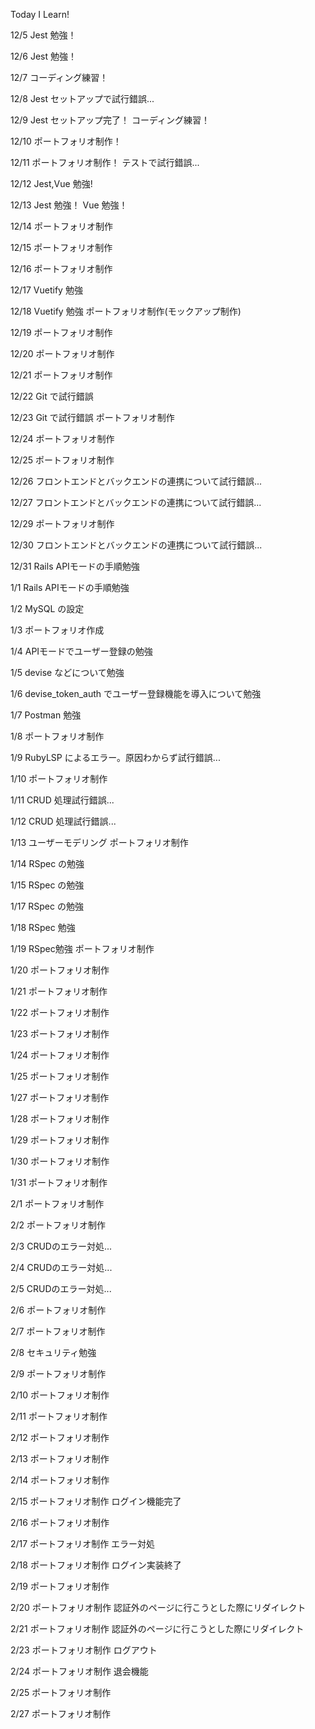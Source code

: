 Today I Learn!

12/5
Jest 勉強！

12/6
Jest 勉強！

12/7
コーディング練習！

12/8
Jest セットアップで試行錯誤...

12/9
Jest セットアップ完了！
コーディング練習！

12/10
ポートフォリオ制作！

12/11
ポートフォリオ制作！
テストで試行錯誤...

12/12
Jest,Vue 勉強!

12/13
Jest 勉強！
Vue 勉強！

12/14
ポートフォリオ制作

12/15
ポートフォリオ制作

12/16
ポートフォリオ制作

12/17
Vuetify 勉強

12/18
Vuetify 勉強
ポートフォリオ制作(モックアップ制作)

12/19
ポートフォリオ制作

12/20
ポートフォリオ制作

12/21
ポートフォリオ制作

12/22
Git で試行錯誤

12/23
Git で試行錯誤
ポートフォリオ制作

12/24
ポートフォリオ制作

12/25
ポートフォリオ制作

12/26
フロントエンドとバックエンドの連携について試行錯誤...

12/27
フロントエンドとバックエンドの連携について試行錯誤...

12/29
ポートフォリオ制作

12/30
フロントエンドとバックエンドの連携について試行錯誤...

12/31
Rails APIモードの手順勉強

1/1
Rails APIモードの手順勉強

1/2
MySQL の設定

1/3
ポートフォリオ作成

1/4
APIモードでユーザー登録の勉強

1/5
devise などについて勉強

1/6
devise_token_auth でユーザー登録機能を導入について勉強

1/7
Postman 勉強

1/8
ポートフォリオ制作

1/9
RubyLSP によるエラー。原因わからず試行錯誤...

1/10
ポートフォリオ制作

1/11
CRUD 処理試行錯誤...

1/12
CRUD 処理試行錯誤...

1/13
ユーザーモデリング
ポートフォリオ制作

1/14
RSpec の勉強

1/15
RSpec の勉強

1/17
RSpec の勉強

1/18
RSpec 勉強

1/19
RSpec勉強
ポートフォリオ制作

1/20
ポートフォリオ制作

1/21
ポートフォリオ制作

1/22
ポートフォリオ制作

1/23
ポートフォリオ制作

1/24
ポートフォリオ制作

1/25
ポートフォリオ制作

1/27
ポートフォリオ制作

1/28
ポートフォリオ制作

1/29
ポートフォリオ制作

1/30
ポートフォリオ制作

1/31
ポートフォリオ制作

2/1
ポートフォリオ制作

2/2
ポートフォリオ制作

2/3
CRUDのエラー対処...

2/4
CRUDのエラー対処...

2/5 
CRUDのエラー対処...

2/6
ポートフォリオ制作

2/7
ポートフォリオ制作

2/8
セキュリティ勉強

2/9
ポートフォリオ制作

2/10
ポートフォリオ制作

2/11
ポートフォリオ制作

2/12
ポートフォリオ制作

2/13
ポートフォリオ制作

2/14
ポートフォリオ制作

2/15
ポートフォリオ制作
ログイン機能完了

2/16
ポートフォリオ制作

2/17
ポートフォリオ制作
エラー対処

2/18
ポートフォリオ制作
ログイン実装終了

2/19
ポートフォリオ制作

2/20
ポートフォリオ制作
認証外のページに行こうとした際にリダイレクト

2/21
ポートフォリオ制作
認証外のページに行こうとした際にリダイレクト

2/23
ポートフォリオ制作
ログアウト

2/24
ポートフォリオ制作
退会機能

2/25
ポートフォリオ制作

2/27
ポートフォリオ制作